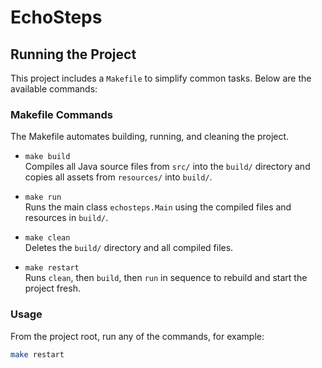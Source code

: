 # EchoSteps

## Running the Project

This project includes a `Makefile` to simplify common tasks. Below are the available commands:

### Makefile Commands

The Makefile automates building, running, and cleaning the project.

- `make build`  
  Compiles all Java source files from `src/` into the `build/` directory and copies all assets from `resources/` into `build/`.

- `make run`  
  Runs the main class `echosteps.Main` using the compiled files and resources in `build/`.

- `make clean`  
  Deletes the `build/` directory and all compiled files.

- `make restart`  
  Runs `clean`, then `build`, then `run` in sequence to rebuild and start the project fresh.

### Usage

From the project root, run any of the commands, for example:

```bash
make restart
```
